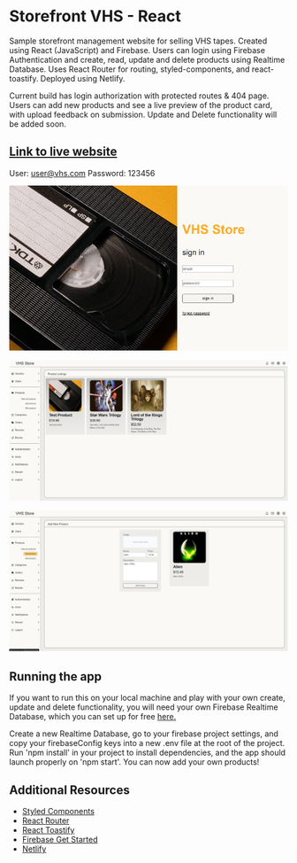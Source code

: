 # Storefront VHS - React
Sample storefront management website for selling VHS tapes. Created using React (JavaScript) and Firebase. Users can login using Firebase Authentication and create, read, update and delete products using Realtime Database. Uses React Router for routing, styled-components, and react-toastify. Deployed using Netlify.

Current build has login authorization with protected routes & 404 page. Users can add new products and see a live preview of the product card, with upload feedback on submission. Update and Delete functionality will be added soon.

## [Link to live website](https://vhs-store-react.netlify.app/)
User: user@vhs.com
Password: 123456

![Screenshot of user login](/src/assets/images/login-screenshot.png)

![Screenshot of dashboard](/src/assets/images/dashboard-screenshot.png)

![Screenshot of add product](/src/assets/images/add-screenshot.png)

## Running the app
If you want to run this on your local machine and play with your own create, update and delete functionality, you will need your own Firebase Realtime Database, which you can set up for free [here.](https://firebase.google.com/)

Create a new Realtime Database, go to your firebase project settings, and copy your firebaseConfig keys into a new .env file at the root of the project. Run 'npm install' in your project to install dependencies, and the app should launch properly on 'npm start'. You can now add your own products!

## Additional Resources
* [Styled Components](https://styled-components.com/)
* [React Router](https://reactrouter.com/)
* [React Toastify](https://www.npmjs.com/package/react-toastify)
* [Firebase Get Started](https://cloud.google.com/firestore/docs/client/get-firebase)
* [Netlify](https://www.netlify.com/)